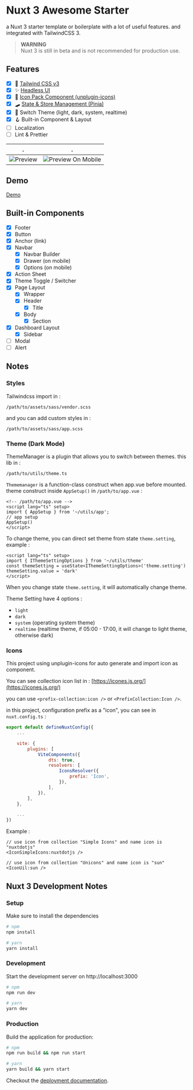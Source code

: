 # Nuxt 3 Awesome Starter
a Nuxt 3 starter template or boilerplate with a lot of useful features. and integrated with TailwindCSS 3.

> **WARNING** \
> Nuxt 3 is still in beta and is not recommended for production use.

## Features
- [x] 💨 [Tailwind CSS v3](https://tailwindcss.com/)
- [x] ✨ [Headless UI](https://headlessui.dev/)
- [x] 🔔 [Icon Pack Component (unplugin-icons)](https://icones.js.org/)
- [x] 🛹 [State & Store Management (Pinia)](https://pinia.vuejs.org/)
- [x] 🌙 Switch Theme (light, dark, system, realtime)
- [x] 🪝 Built-in Component & Layout
- [ ] Localization
- [ ] Lint & Prettier

.             |  .
:-------------------------:|:-------------------------:
![Preview](https://github.com/viandwi24/nuxt3-awesome-starter/blob/main/assets/images/preview.png?raw=true) | ![Preview On Mobile](https://github.com/viandwi24/nuxt3-awesome-starter/blob/main/assets/images/preview_mobile.png?raw=true)

## Demo
[Demo](https://nuxt3-awesome-starter.vercel.app/)

## Built-in Components
- [x] Footer
- [x] Button
- [x] Anchor (link)
- [x] Navbar
  - [x] Navbar Builder
  - [x] Drawer (on mobile)
  - [x] Options (on mobile)
- [x] Action Sheet
- [x] Theme Toggle / Switcher
- [x] Page Layout
  - [x] Wrapper
  - [x] Header
    - [x] Title
  - [x] Body
    - [x] Section
- [x] Dashboard Layout
    - [x] Sidebar
- [ ] Modal
- [ ] Alert

## Notes
### Styles
Tailwindcss import in :
```
/path/to/assets/sass/vendor.scss
```
and you can add custom styles in :
```
/path/to/assets/sass/app.scss
```
### Theme (Dark Mode)
ThemeManager is a plugin that allows you to switch between themes. this lib in :
```
/path/to/utils/theme.ts
```
`Thememanager` is a function-class construct when app.vue before mounted. theme construct inside `AppSetup()` in `/path/to/app.vue` :
```vue
<!-- /path/to/app.vue -->
<script lang="ts" setup>
import { AppSetup } from '~/utils/app';
// app setup
AppSetup()
</script>
```
To change theme, you can direct set theme from state `theme.setting`, example :
```vue
<script lang="ts" setup>
import { IThemeSettingOptions } from '~/utils/theme'
const themeSetting = useState<IThemeSettingOptions>('theme.setting')
themeSetting.value = 'dark'
</script>
```
When you change state `theme.setting`, it will automatically change theme.

Theme Setting have 4 options :
- `light`
- `dark`
- `system` (operating system theme)
- `realtime` (realtime theme, if 05:00 - 17:00, it will change to light theme, otherwise dark)
### Icons
This project using unplugin-icons for auto generate and import icon as component.

You can see collection icon list in : [https://icones.js.org/](https://icones.js.org/)

you can use `<prefix-collection:icon />` or `<PrefixCollection:Icon />`.

in this project, configuration prefix as a "icon", you can see in `nuxt.config.ts` :
```js
export default defineNuxtConfig({
    ...

    vite: {
        plugins: [
            ViteComponents({
                dts: true,
                resolvers: [
                    IconsResolver({
                        prefix: 'Icon',
                    }),
                ],
            }),
        ],
    },

    ...
})
```

Example :
```vue
// use icon from collection "Simple Icons" and name icon is "nuxtdotjs"
<IconSimpleIcons:nuxtdotjs />

// use icon from collection "Unicons" and name icon is "sun"
<IconUil:sun />
```


## Nuxt 3 Development Notes
### Setup
Make sure to install the dependencies

```bash
# npm
npm install

# yarn
yarn install
```
### Development

Start the development server on http://localhost:3000

```bash
# npm
npm run dev

# yarn
yarn dev
```
### Production

Build the application for production:

```bash
# npm
npm run build && npm run start

# yarn
yarn build && yarn start
```

Checkout the [deployment documentation](https://v3.nuxtjs.org/docs/deployment).